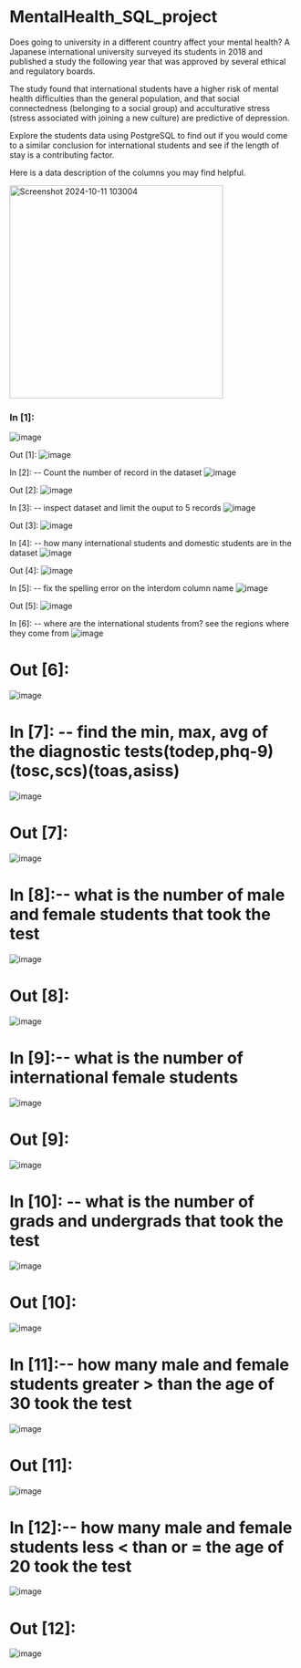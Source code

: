 # MentalHealth_SQL_project
Does going to university in a different country affect your mental health? A Japanese international university surveyed its students in 2018 and published a study the following year that was approved by several ethical and regulatory boards.

The study found that international students have a higher risk of mental health difficulties than the general population, and that social connectedness (belonging to a social group) and acculturative stress (stress associated with joining a new culture) are predictive of depression.

Explore the students data using PostgreSQL to find out if you would come to a similar conclusion for international students and see if the length of stay is a contributing factor.

Here is a data description of the columns you may find helpful.

<img width="374" alt="Screenshot 2024-10-11 103004" src="https://github.com/user-attachments/assets/557f0a17-0ce2-49cc-9af4-ae28cd45e81e">

### In [1]:
![image](https://github.com/user-attachments/assets/4600a9b7-ca75-468a-a548-18125ff08847)


Out [1]:
![image](https://github.com/user-attachments/assets/e6164211-0b47-43df-9690-dc5b22ea958f)

In [2]: -- Count the number of record in the dataset
![image](https://github.com/user-attachments/assets/d5b2bba7-20f8-4d02-9ea0-cba75fe46e6f)

Out [2]:
![image](https://github.com/user-attachments/assets/ceb8a164-17a6-4410-9510-cd7fbbb63dec)


In [3]: -- inspect dataset and limit the ouput to 5 records
![image](https://github.com/user-attachments/assets/1b5b445b-81c8-4f9a-9418-c207a2b56942)

Out [3]: 
![image](https://github.com/user-attachments/assets/2eb9db3c-4892-45d1-9599-003ddc12f2fd)

In [4]: -- how many international students and domestic students are in the dataset
![image](https://github.com/user-attachments/assets/3ba32c1b-9f10-418f-af4c-2d3349679fee)

Out [4]: 
![image](https://github.com/user-attachments/assets/afea9e53-1925-497d-a0db-3c8e646eacd9)

In [5]: -- fix the spelling error on the interdom column name
![image](https://github.com/user-attachments/assets/7feb413a-e7f9-47f3-9cf3-0eb942e8b23c)

Out [5]: 
![image](https://github.com/user-attachments/assets/1b359464-e2e6-4690-8695-2316cb02d37b)

In [6]: -- where are the international students from? see the regions where they come from
![image](https://github.com/user-attachments/assets/406d515e-b7a6-458f-ad05-4bbbb1964d5d)

# Out [6]: 
![image](https://github.com/user-attachments/assets/c1d8143c-04f4-4947-96a0-1740adb57b7f)

# In [7]: -- find the min, max, avg of the diagnostic tests(todep,phq-9)(tosc,scs)(toas,asiss)
![image](https://github.com/user-attachments/assets/abd54903-b616-4775-8a59-39c7117195d3)

# Out [7]: 
![image](https://github.com/user-attachments/assets/a4664b74-d794-4ce6-898a-cd1575f35cae)

# In [8]:-- what is the number of male and female students that took the test
![image](https://github.com/user-attachments/assets/58a30722-702b-4b8b-aa28-97ec0d9d5bbf)

# Out [8]: 
![image](https://github.com/user-attachments/assets/5b8aa80d-f242-4017-81b2-a3aa2d9f7c99)

# In [9]:-- what is the number of international female students
![image](https://github.com/user-attachments/assets/d380d21a-fc0b-43fa-b28e-075abba3e4d4)

# Out [9]: 
![image](https://github.com/user-attachments/assets/d507a764-11a1-4eac-9bc9-19e0e73767b9)

# In [10]: -- what is the number of grads and undergrads that took the test
![image](https://github.com/user-attachments/assets/30e952d8-bba7-46ad-9eef-82ce352db955)

# Out [10]: 
![image](https://github.com/user-attachments/assets/ef1a8bd3-e21c-41c2-b20b-ee328b11b148)

# In [11]:-- how many male and female students greater > than the age of 30 took the test
![image](https://github.com/user-attachments/assets/52eca59a-c0ee-434d-82c8-c2f50a5d2fdc)

# Out [11]: 
![image](https://github.com/user-attachments/assets/dea00f94-ad64-41cf-858d-a6e3bfdb27b6)

# In [12]:-- how many male and female students less < than or = the age of 20 took the test
![image](https://github.com/user-attachments/assets/e9910ca5-e11f-4fe9-9666-5568b714d3ee)

# Out [12]: 
![image](https://github.com/user-attachments/assets/1f939ccc-67b3-4833-a4bd-59c04a301004)







